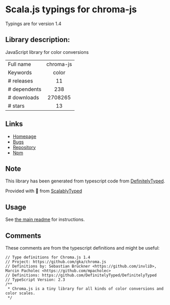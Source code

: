
# Scala.js typings for chroma-js

Typings are for version 1.4

## Library description:
JavaScript library for color conversions

|                    |                 |
| ------------------ | :-------------: |
| Full name          | chroma-js |
| Keywords           | color |
| # releases         | 11 |
| # dependents       | 238 |
| # downloads        | 2708265 |
| # stars            | 13 |

## Links
- [Homepage](https://github.com/gka/chroma.js)
- [Bugs](https://github.com/gka/chroma.js/issues)
- [Repository](https://github.com/gka/chroma.js)
- [Npm](https://www.npmjs.com/package/chroma-js)
    


## Note
This library has been generated from typescript code from [DefinitelyTyped](https://definitelytyped.org).

Provided with :purple_heart: from [ScalablyTyped](https://github.com/oyvindberg/ScalablyTyped)

## Usage
See [the main readme](../../readme.md) for instructions.

## Comments

These comments are from the typescript definitions and might be useful:
```
// Type definitions for Chroma.js 1.4
// Project: https://github.com/gka/chroma.js
// Definitions by: Sebastian Brückner <https://github.com/invliD>, Marcin Pacholec <https://github.com/mpacholec>
// Definitions: https://github.com/DefinitelyTyped/DefinitelyTyped
// TypeScript Version: 2.3
/**
 * Chroma.js is a tiny library for all kinds of color conversions and color scales.
 */

```

